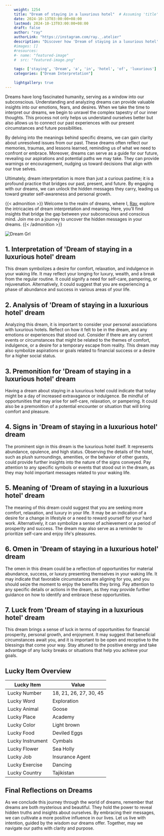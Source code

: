 ```yaml
---
    weight: 1254
    title: "Dream of staying in a luxurious hotel"  # Assuming 'title' column exists
    date: 2024-10-13T03:00:00+08:00
    lastmod: 2024-10-13T03:00:00+08:00
    draft: false
    author: "ray"
    authorLink: "https://instagram.com/ray._.atelier"
    description: "Discover how 'Dream of staying in a luxurious hotel' can interpret your future and uncover its significant meanings in your life."
    #images: []
    #resources:
    #- name: "featured-image"
    #  src: "featured-image.png"
    
    tags: ['staying', 'Dream', 'a', 'in', 'hotel', 'of', 'luxurious']
    categories: ["Dream Interpretation"]
    
    lightgallery: true
---
```

    
Dreams have long fascinated humanity, serving as a window into our subconscious. Understanding and analyzing dreams can provide valuable insights into our emotions, fears, and desires. When we take the time to interpret our dreams, we begin to unravel the complex tapestry of our inner thoughts. This process not only helps us understand ourselves better but also allows us to connect our past experiences with our present circumstances and future possibilities.

By delving into the meanings behind specific dreams, we can gain clarity about unresolved issues from our past. These dreams often reflect our memories, traumas, and lessons learned, reminding us of what we need to confront or embrace. Moreover, dreams can serve as a guide for our future, revealing our aspirations and potential paths we may take. They can provide warnings or encouragement, nudging us toward decisions that align with our true selves.

Ultimately, dream interpretation is more than just a curious pastime; it is a profound practice that bridges our past, present, and future. By engaging with our dreams, we can unlock the hidden messages they carry, leading us toward greater self-awareness and personal growth.

{{< admonition >}}
Welcome to the realm of dreams, where I, [Ray](https://instagram.com/ray._.atelier), explore the intricacies of dream interpretation and meaning. Here, you’ll find insights that bridge the gap between your subconscious and conscious mind. Join me on a journey to uncover the hidden messages in your dreams.
{{< /admonition >}}

![Dream Grl](https://cdn.pixabay.com/photo/2017/11/02/03/35/gothic-2910057_1280.jpg "Dream Grl")

## 1. Interpretation of 'Dream of staying in a luxurious hotel' dream

This dream symbolizes a desire for comfort, relaxation, and indulgence in your waking life. It may reflect your longing for luxury, wealth, and a break from the regular routine. It could signify a need for self-care, pampering, or rejuvenation. Alternatively, it could suggest that you are experiencing a phase of abundance and success in various areas of your life.

## 2. Analysis of 'Dream of staying in a luxurious hotel' dream

Analyzing this dream, it is important to consider your personal associations with luxurious hotels. Reflect on how it felt to be in the dream, and any emotions or experiences that stood out. Consider if there are any current events or circumstances that might be related to the themes of comfort, indulgence, or a desire for a temporary escape from reality. This dream may also symbolize aspirations or goals related to financial success or a desire for a higher social status.

## 3. Premonition for 'Dream of staying in a luxurious hotel' dream

Having a dream about staying in a luxurious hotel could indicate that today might be a day of increased extravagance or indulgence. Be mindful of opportunities that may arise for self-care, relaxation, or pampering. It could also be a premonition of a potential encounter or situation that will bring comfort and pleasure.

## 4. Signs in 'Dream of staying in a luxurious hotel' dream

The prominent sign in this dream is the luxurious hotel itself. It represents abundance, opulence, and high status. Observing the details of the hotel, such as plush surroundings, amenities, or the behavior of other guests, could provide further insights into the nature of the signs conveyed. Pay attention to any specific symbols or events that stood out in the dream, as they may hold important messages related to your waking life.

## 5. Meaning of 'Dream of staying in a luxurious hotel' dream

The meaning of this dream could suggest that you are seeking more comfort, relaxation, and luxury in your life. It may be an indication of a desire for a change in lifestyle or a need to reward yourself for your hard work. Alternatively, it can symbolize a sense of achievement or a period of prosperity and success. The dream may also serve as a reminder to prioritize self-care and enjoy life's pleasures.

## 6. Omen in 'Dream of staying in a luxurious hotel' dream

The omen in this dream could be a reflection of opportunities for material abundance, success, or luxury presenting themselves in your waking life. It may indicate that favorable circumstances are aligning for you, and you should seize the moment to enjoy the benefits they bring. Pay attention to any specific details or actions in the dream, as they may provide further guidance on how to identify and embrace these opportunities.

## 7. Luck from 'Dream of staying in a luxurious hotel' dream

This dream brings a sense of luck in terms of opportunities for financial prosperity, personal growth, and enjoyment. It may suggest that beneficial circumstances await you, and it is important to be open and receptive to the blessings that come your way. Stay attuned to the positive energy and take advantage of any lucky breaks or situations that help you achieve your goals.

## Lucky Item Overview
| Lucky Item          | Value              |
|---------------|--------------------|
| Lucky Number        | 18, 21, 26, 27, 30, 45  |
| Lucky Word          | Exploration |
| Lucky Animal        | Goose |
| Lucky Place         | Academy     |
| Lucky Color         | Light brown     |
| Lucky Food          | Deviled Eggs      |
| Lucky Instrument    | Cymbals |
| Lucky Flower        | Sea Holly    |
| Lucky Job           | Insurance Agent       |
| Lucky Exercise      | Dancing  |
| Lucky Country       | Tajikistan    |


##  Final Reflections on Dreams

As we conclude this journey through the world of dreams, remember that dreams are both mysterious and beautiful. They hold the power to reveal hidden truths and insights about ourselves. By embracing their messages, we can cultivate a more positive influence in our lives. Let us live with intention, guided by the wisdom our dreams offer. Together, may we navigate our paths with clarity and purpose.
